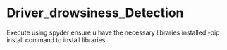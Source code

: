 # Driver_drowsiness_Detection
Execute using spyder
ensure u have the necessary libraries installed
-pip install command to install libraries
